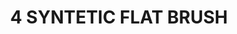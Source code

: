 ---
title: "4 SYNTETIC FLAT BRUSH"
price: "TBA"
desc: "Opis nije dostupan"
img_path: "/assets/img/A.MIG-8620.jpg"
brand: AMMO
available: true
cat: "tools"
subcat: "SYNTETIC BRUSHES"
subsubcat: "SS"
---